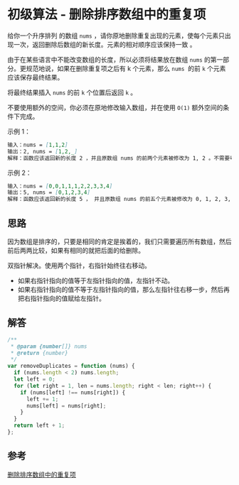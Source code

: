 # 初级算法 - 删除排序数组中的重复项

<!--
 * @Author: rich1e
 * @Date: 2022-07-10 14:05:31
 * @LastEditors: rich1e
 * @LastEditTime: 2022-07-10 14:59:15
-->

给你一个升序排列 的数组 `nums` ，请你原地删除重复出现的元素，使每个元素只出现一次，返回删除后数组的新长度。元素的相对顺序应该保持一致 。

由于在某些语言中不能改变数组的长度，所以必须将结果放在数组 `nums` 的第一部分。更规范地说，如果在删除重复项之后有 k 个元素，那么 `nums`  的前 `k` 个元素应该保存最终结果。

将最终结果插入 `nums` 的前 `k` 个位置后返回 `k` 。

不要使用额外的空间，你必须在原地修改输入数组，并在使用 `O(1)` 额外空间的条件下完成。

示例 1：

```markdown
输入：nums = [1,1,2]
输出：2, nums = [1,2,_]
解释：函数应该返回新的长度 2 ，并且原数组 nums 的前两个元素被修改为 1, 2 。不需要考虑数组中超出新长度后面的元素。
```

示例 2：

```markdown
输入：nums = [0,0,1,1,1,2,2,3,3,4]
输出：5, nums = [0,1,2,3,4]
解释：函数应该返回新的长度 5 ， 并且原数组 nums 的前五个元素被修改为 0, 1, 2, 3, 4 。不需要考虑数组中超出新长度后面的元素。
```

## 思路

因为数组是排序的，只要是相同的肯定是挨着的，我们只需要遍历所有数组，然后前后两两比较，如果有相同的就把后面的给删除。

双指针解决。使用两个指针，右指针始终往右移动。

- 如果右指针指向的值等于左指针指向的值，左指针不动。
- 如果右指针指向的值不等于左指针指向的值，那么左指针往右移一步，然后再把右指针指向的值赋给左指针。

## 解答

```javascript
/**
 * @param {number[]} nums
 * @return {number}
 */
var removeDuplicates = function (nums) {
  if (nums.length < 2) nums.length;
  let left = 0;
  for (let right = 1, len = nums.length; right < len; right++) {
    if (nums[left] !== nums[right]) {
      left += 1;
      nums[left] = nums[right];
    }
  }
  return left + 1;
};
```

## 参考

[删除排序数组中的重复项](https://leetcode.cn/leetbook/read/top-interview-questions-easy/x2gy9m/)
